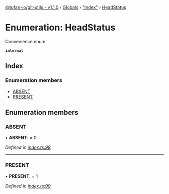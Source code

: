 [@tufan-io/git-utils - v1.1.0](../README.md) › [Globals](../globals.md) › ["index"](../modules/_index_.md) › [HeadStatus](_index_.headstatus.md)

# Enumeration: HeadStatus

Convenience enum

**`internal`** 

## Index

### Enumeration members

* [ABSENT](_index_.headstatus.md#absent)
* [PRESENT](_index_.headstatus.md#present)

## Enumeration members

###  ABSENT

• **ABSENT**: = 0

*Defined in [index.ts:98](https://github.com/tufan-io/git-utils/blob/e076e95/src/index.ts#L98)*

___

###  PRESENT

• **PRESENT**: = 1

*Defined in [index.ts:99](https://github.com/tufan-io/git-utils/blob/e076e95/src/index.ts#L99)*
